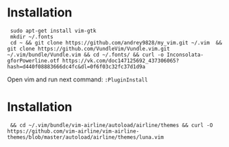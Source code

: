 # Installation
     sudo apt-get install vim-gtk
     mkdir ~/.fonts
     cd ~ && git clone https://github.com/andrey9828/my_vim.git ~/.vim  && git clone https://github.com/VundleVim/Vundle.vim.git ~/.vim/bundle/Vundle.vim && cd ~/.fonts/ && curl -o Inconsolata-gforPowerline.otf https://vk.com/doc147125692_437306065?hash=d440f08883666dc4fc&dl=0f6f03c32fc37d1d9a
Open vim and run next command: `:PluginInstall`
# Installation
     && cd ~/.vim/bundle/vim-airline/autoload/airline/themes && curl -O     https://github.com/vim-airline/vim-airline-themes/blob/master/autoload/airline/themes/luna.vim

